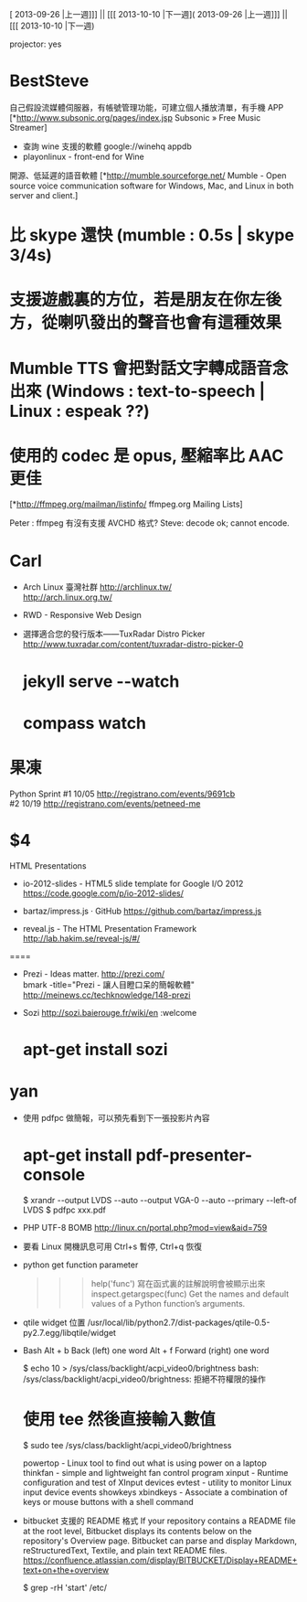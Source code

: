 [ 2013-09-26 |上一週]]] || [[[ 2013-10-10 |下一週]( 2013-09-26 |上一週]]] || [[[ 2013-10-10 |下一週)



projector: yes

# BestSteve

自己假設流媒體伺服器，有帳號管理功能，可建立個人播放清單，有手機 APP
[*<http://www.subsonic.org/pages/index.jsp>   Subsonic » Free Music Streamer]

* 查詢 wine 支援的軟體 google://winehq appdb
* playonlinux - front-end for Wine


開源、低延遲的語音軟體
[*<http://mumble.sourceforge.net/>   Mumble - Open source voice communication software for Windows, Mac, and Linux in both server and client.]
# 比 skype 還快 (mumble : 0.5s | skype 3/4s) 
# 支援遊戲裏的方位，若是朋友在你左後方，從喇叭發出的聲音也會有這種效果
# Mumble TTS 會把對話文字轉成語音念出來 (Windows : text-to-speech | Linux : espeak ??)
# 使用的 codec 是 opus, 壓縮率比 AAC 更佳


[*<http://ffmpeg.org/mailman/listinfo/>   ffmpeg.org Mailing Lists]

Peter : ffmpeg 有沒有支援 AVCHD 格式?
Steve: decode ok; cannot encode.


# Carl

* Arch Linux 臺灣社群
<http://archlinux.tw/>  
<http://arch.linux.org.tw/>  

* RWD - Responsive Web Design

* 選擇適合您的發行版本——TuxRadar Distro Picker
<http://www.tuxradar.com/content/tuxradar-distro-picker-0>  


    # jekyll serve --watch
    # compass watch


# 果凍

Python Sprint
#1 10/05 <http://registrano.com/events/9691cb>  
#2 10/19 <http://registrano.com/events/petneed-me>  

# $4

HTML Presentations 

* io-2012-slides - HTML5 slide template for Google I/O 2012
<https://code.google.com/p/io-2012-slides/>  

* bartaz/impress.js · GitHub
<https://github.com/bartaz/impress.js>  

* reveal.js - The HTML Presentation Framework
<http://lab.hakim.se/reveal-js/#/>  

====

* Prezi - Ideas matter.
<http://prezi.com/>  
bmark -title="Prezi - 讓人目瞪口呆的簡報軟體" <http://meinews.cc/techknowledge/148-prezi>  

* Sozi 
<http://sozi.baierouge.fr/wiki/en>  :welcome


    # apt-get install sozi


# yan


* 使用 pdfpc 做簡報，可以預先看到下一張投影片內容


    # apt-get install pdf-presenter-console
    $ xrandr --output LVDS --auto --output VGA-0 --auto --primary --left-of LVDS
    $ pdfpc xxx.pdf


* PHP UTF-8 BOMB
<http://linux.cn/portal.php?mod=view&aid=759>  

* 要看 Linux 開機訊息可用 Ctrl+s 暫停, Ctrl+q 恢復

* python get function parameter

    >>> help('func')
    寫在函式裏的註解說明會被顯示出來
    >>> inspect.getargspec(func) 
    Get the names and default values of a Python function’s arguments.


* qtile widget 位置
/usr/local/lib/python2.7/dist-packages/qtile-0.5-py2.7.egg/libqtile/widget

* Bash
Alt + b    Back (left) one word
Alt + f    Forward (right) one word


    $ echo 10 > /sys/class/backlight/acpi_video0/brightness
    bash: /sys/class/backlight/acpi_video0/brightness: 拒絕不符權限的操作
    
    # 使用 tee 然後直接輸入數值
    $ sudo tee /sys/class/backlight/acpi_video0/brightness



    powertop - Linux tool to find out what is using power on a laptop
    thinkfan - simple and lightweight fan control program
    xinput - Runtime configuration and test of XInput devices
    evtest - utility to monitor Linux input device events
    showkeys
    xbindkeys - Associate a combination of keys or mouse buttons with a shell command


* bitbucket 支援的 README 格式
If your repository contains a README file at the root level, Bitbucket displays its contents below on the repository's Overview page. Bitbucket can parse and display Markdown, reStructuredText, Textile, and plain text README files. 
<https://confluence.atlassian.com/display/BITBUCKET/Display+README+text+on+the+overview>  


    $ grep -rH 'start' /etc/
